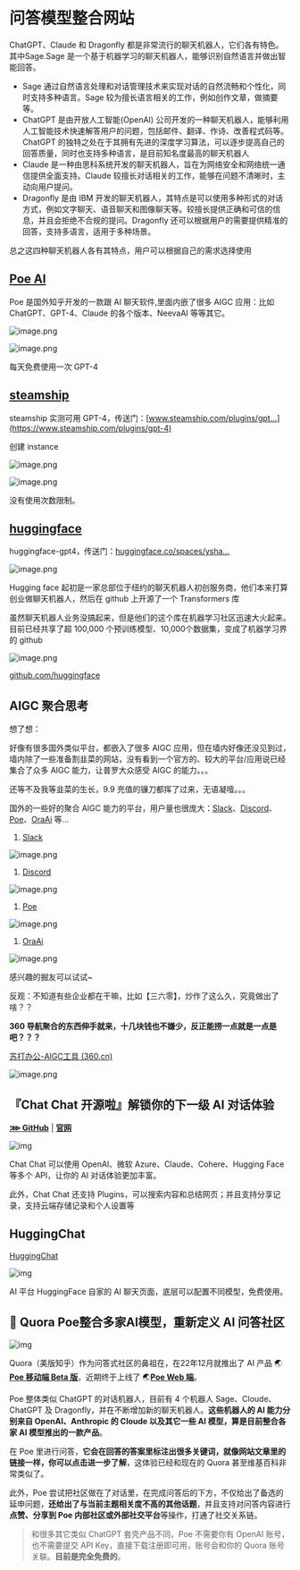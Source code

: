 # 问答模型整合网站

ChatGPT、Claude 和 Dragonfly 都是非常流行的聊天机器人，它们各有特色。其中Sage.Sage 是一个基于机器学习的聊天机器人，能够识别自然语言并做出智能回答。

- Sage 通过自然语言处理和对话管理技术来实现对话的自然流畅和个性化，同时支持多种语言。Sage 较为擅长语言相关的工作，例如创作文章，做摘要等。
- ChatGPT 是由开放人工智能(OpenAI) 公司开发的一种聊天机器人，能够利用人工智能技术快速解答用户的问题，包括邮件、翻译、作诗、改善程式码等。ChatGPT 的独特之处在于其拥有先进的深度学习算法，可以逐步提高自己的回答质量，同时也支持多种语言，是目前知名度最高的聊天机器人
- Claude 是一种由思科系统开发的聊天机器人，旨在为网络安全和网络统一通信提供全面支持。Claude 较擅长对话相关的工作，能够在问题不清晰时，主动向用户提问。
- Dragonfly 是由 IBM 开发的聊天机器人，其特点是可以使用多种形式的对话方式，例如文字聊天、语音聊天和图像聊天等。较擅长提供正确和可信的信息，并且会拒绝不合规的提问。Dragonfly 还可以根据用户的需要提供精准的回答，支持多语言，适用于多种场景。

总之这四种聊天机器人各有其特点，用户可以根据自己的需求选择使用

## [Poe AI](https://poe.com/)

Poe 是国外知乎开发的一款跟 AI 聊天软件,里面内嵌了很多 AIGC 应用：比如 ChatGPT、GPT-4、Claude 的各个版本、NeevaAI 等等其它。

![image.png](./assets/问答模型整合/68bcb27779094416a3fd98e1c35d48c1.webp)

![image.png](./assets/问答模型整合/d7e55719c6d2441a8d7469962e19a957.webp)

每天免费使用一次 GPT-4

## [steamship](https://www.steamship.com/)

steamship 实测可用 GPT-4，传送门：[www.steamship.com/plugins/gpt…](https://www.steamship.com/plugins/gpt-4)

创建 instance

![image.png](./assets/问答模型整合/b320fa26967f43499e77c4b91a915461.webp)

![image.png](./assets/问答模型整合/aa5f6afe04af457fb616642f5f2c72a5.webp)

没有使用次数限制。

## [huggingface](https://huggingface.co/spaces/ysharma/ChatGPT4)

huggingface-gpt4，传送门：[huggingface.co/spaces/ysha…](https://huggingface.co/spaces/ysharma/ChatGPT4)

![image.png](./assets/问答模型整合/b1ffbfd44f064c60a629a0a9b5702839.webp)

Hugging face 起初是一家总部位于纽约的聊天机器人初创服务商，他们本来打算创业做聊天机器人，然后在 github 上开源了一个 Transformers 库

虽然聊天机器人业务没搞起来，但是他们的这个库在机器学习社区迅速大火起来。目前已经共享了超 100,000 个预训练模型、10,000个数据集，变成了机器学习界的 github

![image.png](./assets/问答模型整合/5848f5ee14a544979eaccd69a041a1f9.webp)

[github.com/huggingface](https://github.com/huggingface)

## AIGC 聚合思考

想了想：

好像有很多国外类似平台，都嵌入了很多 AIGC 应用，但在墙内好像还没见到过，墙内除了一些准备割韭菜的网站，没有看到一个官方的、较大的平台/应用说已经集合了众多 AIGC 能力，让普罗大众感受 AIGC 的能力。。。

还等不及我等韭菜的生长，9.9 充值的镰刀都挥了过来，无语凝噎。。。

国外的一些好的聚合 AIGC 能力的平台，用户量也很庞大：[Slack](https://slack.com/)、[Discord](https://discord.com/)、[Poe](https://poe.com/)、[OraAi](https://ora.ai/explore/recent) 等...

1. [Slack](https://slack.com/)

![image.png](./assets/问答模型整合/48bb6353294b4a9985278b07fe6ec9ee.webp)

1. [Discord](https://discord.com/)

![image.png](./assets/问答模型整合/eae8cb15f0024f28a74b8fad35f91668.webp)

1. [Poe](https://poe.com/)

![image.png](./assets/问答模型整合/13267c605bc8436d8cb8b17bfbb6612d.webp)

1. [OraAi](https://ora.ai/explore/recent)

![image.png](./assets/问答模型整合/04775418a19b441b85c30e52d9721c36.webp)

感兴趣的掘友可以试试~

反观：不知道有些企业都在干嘛，比如【三六零】，炒作了这么久，究竟做出了啥？？

**360 导航聚合的东西伸手就来，十几块钱也不嫌少，反正能捞一点就是一点是吧？？？**

[苏打办公-AIGC工具 (360.cn)](https://bangong.360.cn/home/index.html?c=gw#/search?lv0=849&time=1684201179569&referrer=other)

![image.png](./assets/问答模型整合/71d82221022242278cab8c566fb79190.webp)

## 『Chat Chat 开源啦』解锁你的下一级 AI 对话体验

[**⋙ GitHub**](https://github.com/okisdev/ChatChat) | [**官网**](https://chat.okisdev.com/)

![img](./assets/219c5b4432da422b87e8b9b3380cf729.webp)

Chat Chat 可以使用 OpenAI、微软 Azure、Claude、Cohere、Hugging Face 等多个 API，让你的 AI 对话体验更加丰富。

此外，Chat Chat 还支持 Plugins，可以搜索内容和总结网页；并且支持分享记录，支持云端存储记录和个人设置等

## HuggingChat

[HuggingChat](https://huggingface.co/chat)

![img](./assets/bg2023051202.webp)

AI 平台 HuggingFace 自家的 AI 聊天页面，底层可以配置不同模型，免费使用。

## 🤖 Quora Poe整合多家AI模型，重新定义 AI 问答社区

![img](./assets/6e3b9bfa729b42eb9161cad12db65907.webp)

Quora（美版知乎）作为问答式社区的鼻祖在，在22年12月就推出了 AI 产品 🌏[**Poe 移动端 Beta 版**](https://techcrunch.com/2022/12/21/quora-launches-poe-a-way-to-talk-to-ai-chatbots-like-chatgpt/)，近期终于上线了 🌏[**Poe Web 端**](https://poe.com/)。

Poe 整体类似 ChatGPT 的对话机器人，目前有 4 个机器人 Sage、Cloude、ChatGPT 及 Dragonfly，并在不断增加新的聊天机器人。**这些机器人的 AI 能力分别来自 OpenAI、Anthropic 的 Cloude 以及其它一些 AI 模型，算是目前整合各家 AI 模型推出的一款产品**。

在 Poe 里进行问答，**它会在回答的答案里标注出很多关键词，就像网站文章里的链接一样，你可以点击进一步了解**，这体验已经和现在的 Quora 甚至维基百科非常类似了。

此外，Poe 尝试把社区做在了对话里，在完成问答后的下方，不仅给出了备选的延申问题，**还给出了与当前主题相关度不高的其他话题**，并且支持对问答内容进行**点赞、分享到 Poe 内部社区或外部社交平台**等操作，打通了社交关系链。

> 和很多其它类似 ChatGPT 套壳产品不同，Poe 不需要你有 OpenAI 账号，也不需要提交 API Key，直接下载注册即可用，账号会和你的 Quora 账号关联。**目前是完全免费的**。
